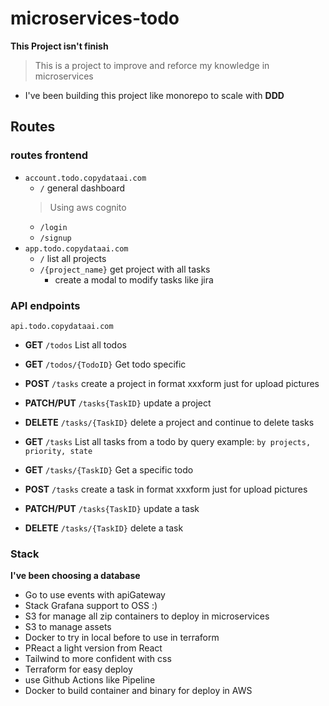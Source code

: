 # microservices-todo
**This Project isn't finish**
> This is a project to improve and reforce my knowledge in microservices

- I've been building this project like monorepo to scale with **DDD**


## Routes
### routes frontend
- `account.todo.copydataai.com`
  - `/` general dashboard
  > Using aws cognito
  - `/login`
  - `/signup`
- `app.todo.copydataai.com`
  - `/` list all projects
  - `/{project_name}` get project with all tasks
    - create a modal to modify tasks like jira

### API endpoints
`api.todo.copydataai.com`
- **GET** `/todos` List all todos
- **GET** `/todos/{TodoID}` Get todo specific
- **POST** `/tasks` create a project in format xxxform just for upload pictures 
- **PATCH/PUT** `/tasks{TaskID}` update a project
- **DELETE** `/tasks/{TaskID}` delete a project and continue to delete tasks

- **GET** `/tasks` List all tasks from a todo by query example: `by projects, priority, state`
- **GET** `/tasks/{TaskID}` Get a specific todo 
- **POST** `/tasks` create a task in format xxxform just for upload pictures 
- **PATCH/PUT** `/tasks{TaskID}` update a task
- **DELETE** `/tasks/{TaskID}` delete a task

### Stack 
**I've been choosing a database**
  - Go to use events with apiGateway
  - Stack Grafana support to OSS :)
  - S3 for manage all zip containers to deploy in microservices
  - S3 to manage assets
  - Docker to try in local before to use in terraform
  - PReact a light version from React
  - Tailwind to more confident with css 
  - Terraform for easy deploy 
  - use Github Actions like Pipeline 
  - Docker to build container and binary for deploy in AWS
